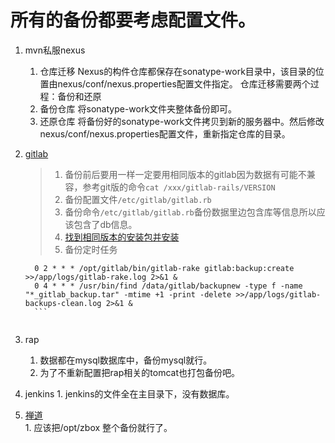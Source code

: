 # 所有的备份都要考虑配置文件。      
1. mvn私服nexus
    1. 仓库迁移
        Nexus的构件仓库都保存在sonatype-work目录中，该目录的位置由nexus/conf/nexus.properties配置文件指定。
   仓库迁移需要两个过程：备份和还原
     1. 备份仓库
   将sonatype-work文件夹整体备份即可。
     1. 还原仓库
   将备份好的sonatype-work文件拷贝到新的服务器中。然后修改nexus/conf/nexus.properties配置文件，重新指定仓库的目录。
1. [gitlab](https://blog.csdn.net/ouyang_peng/article/details/77070977)             
   >1. 备份前后要用一样一定要用相同版本的gitlab因为数据有可能不兼容，参考git版的命令`cat /xxx/gitlab-rails/VERSION`    
   >1. 备份配置文件`/etc/gitlab/gitlab.rb`       
   >1. 备份命令`/etc/gitlab/gitlab.rb`备份数据里边包含库等信息所以应该包含了db信息。   
   >1. [找到相同版本的安装包并安装](https://www.cnblogs.com/rslai/p/9109624.html)
   >1. 备份定时任务
   
      ```
        0 2 * * * /opt/gitlab/bin/gitlab-rake gitlab:backup:create >>/app/logs/gitlab-rake.log 2>&1 &
        0 4 * * * /usr/bin/find /data/gitlab/backupnew -type f -name "*_gitlab_backup.tar" -mtime +1 -print -delete >>/app/logs/gitlab-backups-clean.log 2>&1 &
        ```    
        
1. rap    
    1. 数据都在mysql数据库中，备份mysql就行。    
    1. 为了不重新配置把rap相关的tomcat也打包备份吧。     
    
1. jenkins
        1. jenkins的文件全在主目录下，没有数据库。     
1. [禅道](https://my.oschina.net/u/3716768/blog/1620735)     
        1. 应该把/opt/zbox 整个备份就行了。    

        



        
